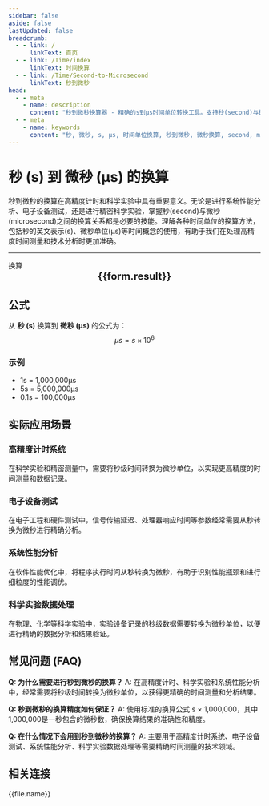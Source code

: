 ```yaml
---
sidebar: false
aside: false
lastUpdated: false
breadcrumb:
  - - link: /
      linkText: 首页
  - - link: /Time/index
      linkText: 时间换算
  - - link: /Time/Second-to-Microsecond
      linkText: 秒到微秒
head:
  - - meta
    - name: description
      content: "秒到微秒换算器 - 精确的s到μs时间单位转换工具。支持秒(second)与微秒(microsecond)之间的快速换算，适用于高精度计时、科学实验、系统性能分析等领域。提供详细的换算公式、实际应用场景和常见问题解答。"
  - - meta
    - name: keywords
      content: "秒, 微秒, s, μs, 时间单位换算, 秒到微秒, 微秒换算, second, microsecond, 时间换算器, 毫秒微秒, 分秒换算, 秒单位换算, 秒转换, s是什么单位, 小时单位, 秒的换算, 时间秒, 秒换算小时, 时间转化, 一秒, 秒的定义, 秒单位, 秒换算, 分秒符号, 一秒是多少毫秒, 一毫秒等于多少秒, 秒的英文, 纳秒, 时间秒, 时间单位, 时间换算, 分钟, 一秒等于多少毫秒"
---
```

# 秒 (s) 到 微秒 (μs) 的换算

秒到微秒的换算在高精度计时和科学实验中具有重要意义。无论是进行系统性能分析、电子设备测试，还是进行精密科学实验，掌握秒(second)与微秒(microsecond)之间的换算关系都是必要的技能。理解各种时间单位的换算方法，包括秒的英文表示(s)、微秒单位(μs)等时间概念的使用，有助于我们在处理高精度时间测量和技术分析时更加准确。

---
<script setup>
import { onMounted, reactive, inject, ref } from 'vue'
import { NButton,NForm ,NFormItem,NInput,NInputNumber,NSelect,NCard,useMessage,NGrid ,NGi  } from 'naive-ui'
import { defineClientComponent } from 'vitepress'
import { Time } from '../../files';

const convert = inject('convert')
const seoKey = ['毫秒微秒','分秒换算','秒单位换算','秒转换','s是什么单位','小时单位','秒的换算','时间 秒','秒换算小时','时间转化','一秒','秒的定义','秒单位','秒 時間 変換','秒换算','分秒符号','一秒是多少毫秒','一毫秒等于多少秒','秒的英文','纳秒','时间秒','时间单位','时间换算','分钟','一秒等于多少毫秒']
const form = reactive({
  number: null,
  result: '',
  title: '秒到微秒换算器'
})

const convertHandler = () => {
  if (form.number !== null && !isNaN(form.number)) {
    const convertedValue = parseFloat(form.number) * 1000000
    form.result = `${form.number}s = ${convertedValue.toFixed(0)}μs`
  } else {
    form.result = '请输入有效的数值。'
  }
}
</script>

<n-card :title="form.title" size="small" :bordered="false" style="margin-bottom: 16px">
  <n-form size="large" :model="form">
    <n-form-item label="秒 (s)">
      <n-input-number v-model:value="form.number" placeholder="输入秒" style="width: 100%" />
    </n-form-item>
    <n-form-item>
      <n-button type="info" @click="convertHandler" block>换算</n-button>
    </n-form-item>
  </n-form>
  <template #footer>
    <div style="font-size: 12px; color: #666; text-align: center;">
      <span v-for="(keyword, index) in seoKey" :key="index">
        {{ keyword }}<span v-if="index < seoKey.length - 1"> | </span>
      </span>
    </div>
  </template>
</n-card>

<n-card  embedded :bordered="false" hoverable>
  <div  style="text-align:center;font-size:20px;">
    <strong>{{form.result}}</strong>
  </div>
</n-card>

## 公式

从 **秒 (s)** 换算到 **微秒 (μs)** 的公式为：
$$ \mu s = s \times 10^{6} $$

### 示例
- 1s = 1,000,000μs
- 5s = 5,000,000μs
- 0.1s = 100,000μs

## 实际应用场景

### 高精度计时系统
在科学实验和精密测量中，需要将秒级时间转换为微秒单位，以实现更高精度的时间测量和数据记录。

### 电子设备测试
在电子工程和硬件测试中，信号传输延迟、处理器响应时间等参数经常需要从秒转换为微秒进行精确分析。

### 系统性能分析
在软件性能优化中，将程序执行时间从秒转换为微秒，有助于识别性能瓶颈和进行细粒度的性能调优。

### 科学实验数据处理
在物理、化学等科学实验中，实验设备记录的秒级数据需要转换为微秒单位，以便进行精确的数据分析和结果验证。

## 常见问题 (FAQ)

**Q: 为什么需要进行秒到微秒的换算？**
A: 在高精度计时、科学实验和系统性能分析中，经常需要将秒级时间转换为微秒单位，以获得更精确的时间测量和分析结果。

**Q: 秒到微秒的换算精度如何保证？**
A: 使用标准的换算公式 s × 1,000,000，其中1,000,000是一秒包含的微秒数，确保换算结果的准确性和精度。

**Q: 在什么情况下会用到秒到微秒的换算？**
A: 主要用于高精度计时系统、电子设备测试、系统性能分析、科学实验数据处理等需要精确时间测量的技术领域。

## 相关连接
<n-grid x-gap="12" :cols="2">
  <n-gi v-for="(file, index) in Time" :key="index">
    <n-button
      text
      tag="a"
      :href="file.path"
      type="info"
    >
      {{file.name}}
    </n-button>
  </n-gi>
</n-grid>